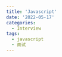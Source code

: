 ```yaml
---
title: 'Javascript'
date: '2022-05-17'
categories:
  - Interview
tags:
  - javascript
  - 面试
---
```

